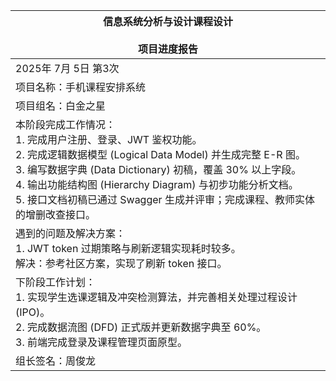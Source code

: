 | 信息系统分析与设计课程设计<br><br>项目进度报告 |
| --- |
| 2025年 7月 5日  第3次 |
| 项目名称：手机课程安排系统 |
| 项目组名：白金之星 |
| 本阶段完成工作情况：<br>1. 完成用户注册、登录、JWT 鉴权功能。<br>2. 完成逻辑数据模型 (Logical Data Model) 并生成完整 E-R 图。<br>3. 编写数据字典 (Data Dictionary) 初稿，覆盖 30% 以上字段。<br>4. 输出功能结构图 (Hierarchy Diagram) 与初步功能分析文档。<br>5. 接口文档初稿已通过 Swagger 生成并评审；完成课程、教师实体的增删改查接口。 |
| 遇到的问题及解决方案：<br>1. JWT token 过期策略与刷新逻辑实现耗时较多。<br>解决：参考社区方案，实现了刷新 token 接口。 |
| 下阶段工作计划：<br>1. 实现学生选课逻辑及冲突检测算法，并完善相关处理过程设计 (IPO)。<br>2. 完成数据流图 (DFD) 正式版并更新数据字典至 60%。<br>3. 前端完成登录及课程管理页面原型。 |
| 组长签名：周俊龙 | 